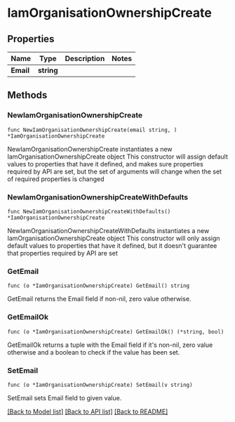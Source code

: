 # IamOrganisationOwnershipCreate

## Properties

Name | Type | Description | Notes
------------ | ------------- | ------------- | -------------
**Email** | **string** |  | 

## Methods

### NewIamOrganisationOwnershipCreate

`func NewIamOrganisationOwnershipCreate(email string, ) *IamOrganisationOwnershipCreate`

NewIamOrganisationOwnershipCreate instantiates a new IamOrganisationOwnershipCreate object
This constructor will assign default values to properties that have it defined,
and makes sure properties required by API are set, but the set of arguments
will change when the set of required properties is changed

### NewIamOrganisationOwnershipCreateWithDefaults

`func NewIamOrganisationOwnershipCreateWithDefaults() *IamOrganisationOwnershipCreate`

NewIamOrganisationOwnershipCreateWithDefaults instantiates a new IamOrganisationOwnershipCreate object
This constructor will only assign default values to properties that have it defined,
but it doesn't guarantee that properties required by API are set

### GetEmail

`func (o *IamOrganisationOwnershipCreate) GetEmail() string`

GetEmail returns the Email field if non-nil, zero value otherwise.

### GetEmailOk

`func (o *IamOrganisationOwnershipCreate) GetEmailOk() (*string, bool)`

GetEmailOk returns a tuple with the Email field if it's non-nil, zero value otherwise
and a boolean to check if the value has been set.

### SetEmail

`func (o *IamOrganisationOwnershipCreate) SetEmail(v string)`

SetEmail sets Email field to given value.



[[Back to Model list]](../README.md#documentation-for-models) [[Back to API list]](../README.md#documentation-for-api-endpoints) [[Back to README]](../README.md)


